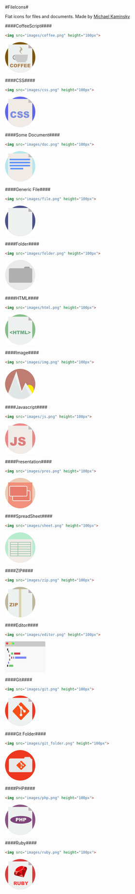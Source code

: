 #FileIcons#

Flat icons for files and documents. Made by <a href="http://mkaminsky11.github.io">Michael Kaminsky</a>

####CoffeeScript####
```html
<img src="images/coffee.png" height="100px">
```
<img src="images/coffee.png" height="100px">

####CSS####
```html
<img src="images/css.png" height="100px">
```
<img src="images/css.png" height="100px">

####Some Document####
```html
<img src="images/doc.png" height="100px">
```
<img src="images/doc.png" height="100px">

####Generic File####
```html
<img src="images/file.png" height="100px">
```
<img src="images/file.png" height="100px">

####Folder####
```html
<img src="images/folder.png" height="100px">
```
<img src="images/folder.png" height="100px">

####HTML####
```html
<img src="images/html.png" height="100px">
```
<img src="images/html.png" height="100px">

####Image####
```html
<img src="images/img.png" height="100px">
```
<img src="images/img.png" height="100px">

####Javascript####
```html
<img src="images/js.png" height="100px">
```
<img src="images/js.png" height="100px">

####Presentation####
```html
<img src="images/pres.png" height="100px">
```
<img src="images/pres.png" height="100px">

####SpreadSheet####
```html
<img src="images/sheet.png" height="100px">
```
<img src="images/sheet.png" height="100px">

####ZIP####
```html
<img src="images/zip.png" height="100px">
```
<img src="images/zip.png" height="100px">

####Editor####
```html
<img src="images/editor.png" height="100px">
```
<img src="images/editor.png" height="100px">

####Git####
```html
<img src="images/git.png" height="100px">
```
<img src="images/git.png" height="100px">

####Git Folder####
```html
<img src="images/git_folder.png" height="100px">
```
<img src="images/git_folder.png" height="100px">

####PHP####
```html
<img src="images/php.png" height="100px">
```
<img src="images/php.png" height="100px">

####Ruby####
```html
<img src="images/ruby.png" height="100px">
```
<img src="images/ruby.png" height="100px">